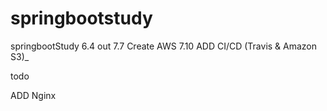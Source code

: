 # springbootstudy
springbootStudy
6.4 out
7.7 Create AWS
7.10 ADD CI/CD (Travis & Amazon S3)_


todo

ADD Nginx
